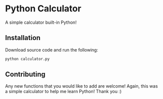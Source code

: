# Python Calculator

A simple calculator built-in Python!

## Installation

Download source code and run the following:

```py
python calculator.py
```

## Contributing
Any new functions that you would like to add are welcome! Again, this was a simple calculator to help me learn Python! Thank you :)
